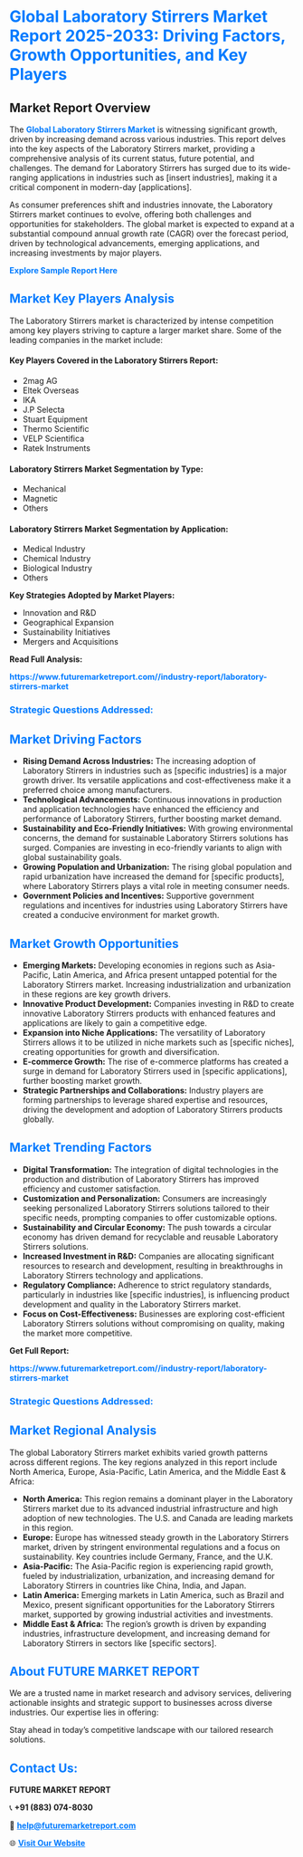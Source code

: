 <h1 style="color: #007BFF;">Global Laboratory Stirrers Market Report 2025-2033: Driving Factors, Growth Opportunities, and Key Players</h1>

<section id="overview">
<h2>Market Report Overview</h2>
<p>The <a href="https://www.futuremarketreport.com//industry-report/laboratory-stirrers-market" style="color: #007BFF; text-decoration: none;"><strong>Global Laboratory Stirrers Market</strong></a> is witnessing significant growth, driven by increasing demand across various industries. This report delves into the key aspects of the Laboratory Stirrers market, providing a comprehensive analysis of its current status, future potential, and challenges. The demand for Laboratory Stirrers has surged due to its wide-ranging applications in industries such as [insert industries], making it a critical component in modern-day [applications].</p>
<p>As consumer preferences shift and industries innovate, the Laboratory Stirrers market continues to evolve, offering both challenges and opportunities for stakeholders. The global market is expected to expand at a substantial compound annual growth rate (CAGR) over the forecast period, driven by technological advancements, emerging applications, and increasing investments by major players.</p>
</section>

<section id="overview">
<p><a href="https://www.futuremarketreport.com//request-sample/reportId=92084" style="color: #007BFF; text-decoration: none;"><strong>Explore Sample Report Here</strong></a></p>
</section>

<section id="key-players">
<h2 style="color: #007BFF;">Market Key Players Analysis</h2>
<p>The Laboratory Stirrers market is characterized by intense competition among key players striving to capture a larger market share. Some of the leading companies in the market include:</p>
<h4>Key Players Covered in the Laboratory Stirrers Report:</h4>
<ul><li>2mag AG</li><li>Eltek Overseas</li><li>IKA</li><li>J.P Selecta</li><li>Stuart Equipment</li><li>Thermo Scientific</li><li>VELP Scientifica</li><li>Ratek Instruments</li></ul>
<h4>Laboratory Stirrers Market Segmentation by Type:</h4>
<ul><li>Mechanical</li><li>Magnetic</li><li>Others</li></ul>

<h4>Laboratory Stirrers Market Segmentation by Application:</h4>
<ul><li>Medical Industry</li><li>Chemical Industry</li><li>Biological Industry</li><li>Others</li></ul>
<p><strong>Key Strategies Adopted by Market Players:</strong></p>
<ul>
<li>Innovation and R&D</li>
<li>Geographical Expansion</li>
<li>Sustainability Initiatives</li>
<li>Mergers and Acquisitions</li>
</ul>
</section>

<section>
<p><strong>Read Full Analysis: </strong></p><a href="https://www.futuremarketreport.com//industry-report/laboratory-stirrers-market" style="color: #007BFF; text-decoration: none;"><strong>https://www.futuremarketreport.com//industry-report/laboratory-stirrers-market</strong></a>
<h3 style="color: #007BFF;">Strategic Questions Addressed:</h3>
</section>

<section id="driving-factors">
<h2 style="color: #007BFF;">Market Driving Factors</h2>
<ul>
<li><strong>Rising Demand Across Industries:</strong> The increasing adoption of Laboratory Stirrers in industries such as [specific industries] is a major growth driver. Its versatile applications and cost-effectiveness make it a preferred choice among manufacturers.</li>
<li><strong>Technological Advancements:</strong> Continuous innovations in production and application technologies have enhanced the efficiency and performance of Laboratory Stirrers, further boosting market demand.</li>
<li><strong>Sustainability and Eco-Friendly Initiatives:</strong> With growing environmental concerns, the demand for sustainable Laboratory Stirrers solutions has surged. Companies are investing in eco-friendly variants to align with global sustainability goals.</li>
<li><strong>Growing Population and Urbanization:</strong> The rising global population and rapid urbanization have increased the demand for [specific products], where Laboratory Stirrers plays a vital role in meeting consumer needs.</li>
<li><strong>Government Policies and Incentives:</strong> Supportive government regulations and incentives for industries using Laboratory Stirrers have created a conducive environment for market growth.</li>
</ul>
</section>

<section id="growth-opportunities">
<h2 style="color: #007BFF;">Market Growth Opportunities</h2>
<ul>
<li><strong>Emerging Markets:</strong> Developing economies in regions such as Asia-Pacific, Latin America, and Africa present untapped potential for the Laboratory Stirrers market. Increasing industrialization and urbanization in these regions are key growth drivers.</li>
<li><strong>Innovative Product Development:</strong> Companies investing in R&D to create innovative Laboratory Stirrers products with enhanced features and applications are likely to gain a competitive edge.</li>
<li><strong>Expansion into Niche Applications:</strong> The versatility of Laboratory Stirrers allows it to be utilized in niche markets such as [specific niches], creating opportunities for growth and diversification.</li>
<li><strong>E-commerce Growth:</strong> The rise of e-commerce platforms has created a surge in demand for Laboratory Stirrers used in [specific applications], further boosting market growth.</li>
<li><strong>Strategic Partnerships and Collaborations:</strong> Industry players are forming partnerships to leverage shared expertise and resources, driving the development and adoption of Laboratory Stirrers products globally.</li>
</ul>
</section>

<section id="trending-factors">
<h2 style="color: #007BFF;">Market Trending Factors</h2>
<ul>
<li><strong>Digital Transformation:</strong> The integration of digital technologies in the production and distribution of Laboratory Stirrers has improved efficiency and customer satisfaction.</li>
<li><strong>Customization and Personalization:</strong> Consumers are increasingly seeking personalized Laboratory Stirrers solutions tailored to their specific needs, prompting companies to offer customizable options.</li>
<li><strong>Sustainability and Circular Economy:</strong> The push towards a circular economy has driven demand for recyclable and reusable Laboratory Stirrers solutions.</li>
<li><strong>Increased Investment in R&D:</strong> Companies are allocating significant resources to research and development, resulting in breakthroughs in Laboratory Stirrers technology and applications.</li>
<li><strong>Regulatory Compliance:</strong> Adherence to strict regulatory standards, particularly in industries like [specific industries], is influencing product development and quality in the Laboratory Stirrers market.</li>
<li><strong>Focus on Cost-Effectiveness:</strong> Businesses are exploring cost-efficient Laboratory Stirrers solutions without compromising on quality, making the market more competitive.</li>
</ul>
</section>

<section>
<p><strong>Get Full Report: </strong></p><a href="https://www.futuremarketreport.com//industry-report/laboratory-stirrers-market" style="color: #007BFF; text-decoration: none;"><strong>https://www.futuremarketreport.com//industry-report/laboratory-stirrers-market</strong></a>
<h3 style="color: #007BFF;">Strategic Questions Addressed:</h3>
</section>


<section id="regional-analysis">
<h2 style="color: #007BFF;">Market Regional Analysis</h2>
<p>The global Laboratory Stirrers market exhibits varied growth patterns across different regions. The key regions analyzed in this report include North America, Europe, Asia-Pacific, Latin America, and the Middle East & Africa:</p>
<ul>
<li><strong>North America:</strong> This region remains a dominant player in the Laboratory Stirrers market due to its advanced industrial infrastructure and high adoption of new technologies. The U.S. and Canada are leading markets in this region.</li>
<li><strong>Europe:</strong> Europe has witnessed steady growth in the Laboratory Stirrers market, driven by stringent environmental regulations and a focus on sustainability. Key countries include Germany, France, and the U.K.</li>
<li><strong>Asia-Pacific:</strong> The Asia-Pacific region is experiencing rapid growth, fueled by industrialization, urbanization, and increasing demand for Laboratory Stirrers in countries like China, India, and Japan.</li>
<li><strong>Latin America:</strong> Emerging markets in Latin America, such as Brazil and Mexico, present significant opportunities for the Laboratory Stirrers market, supported by growing industrial activities and investments.</li>
<li><strong>Middle East & Africa:</strong> The region’s growth is driven by expanding industries, infrastructure development, and increasing demand for Laboratory Stirrers in sectors like [specific sectors].</li>
</ul>
</section>

<footer>
<h2 style="color: #007BFF;">About FUTURE MARKET REPORT</h2>
<p>We are a trusted name in market research and advisory services, delivering actionable insights and strategic support to businesses across diverse industries. Our expertise lies in offering:</p>

<p>Stay ahead in today’s competitive landscape with our tailored research solutions.</p>

<h2 style="color: #007BFF;">Contact Us:</h2>
<p><strong>FUTURE MARKET REPORT</strong></p>
<p>📞 <strong>+91 (883) 074-8030</strong></p>
<p>📧 <strong><a href="mailto:help@futuremarketreport.com" style="color: #007BFF;">help@futuremarketreport.com</a></strong></p>
<p>🌐 <strong><a href="https://www.futuremarketreport.com/" style="color: #007BFF;">Visit Our Website</a></strong></p>
</footer>